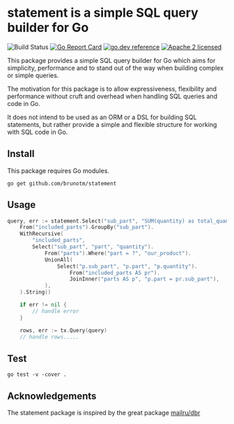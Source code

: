 # statement is a simple SQL query builder for Go

![Build Status](https://github.com/brunotm/statement/actions/workflows/test.yml/badge.svg)
[![Go Report Card](https://goreportcard.com/badge/brunotm/statement?cache=0)](https://goreportcard.com/report/brunotm/statement)
[![go.dev reference](https://img.shields.io/badge/go.dev-reference-007d9c?logo=go&logoColor=white&style=flat-square)](https://pkg.go.dev/github.com/brunotm/statement)
[![Apache 2 licensed](https://img.shields.io/badge/license-Apache2-blue.svg)](https://raw.githubusercontent.com/brunotm/statement/master/LICENSE)

This package provides a simple SQL query builder for Go which aims for simplicity, performance and to
stand out of the way when building complex or simple queries.

The motivation for this package is to allow expressiveness, flexibility and performance without cruft and overhead when handling SQL queries and code in Go.


It does not intend to be used as an ORM or a DSL for building SQL statements, but rather provide a simple and flexible structure for working with SQL code in Go.


## Install

This package requires Go modules.

```shell
go get github.com/brunotm/statement
```

## Usage

```go
query, err := statement.Select("sub_part", "SUM(quantity) as total_quantity").
	From("included_parts").GroupBy("sub_part").
	WithRecursive(
		"included_parts",
		Select("sub_part", "part", "quantity").
			From("parts").Where("part = ?", "our_product").
			UnionAll(
				Select("p.sub_part", "p.part", "p.quantity").
					From("included_parts AS pr").
					JoinInner("parts AS p", "p.part = pr.sub_part"),
			),
	).String()

	if err != nil {
		// handle error
	}

	rows, err := tx.Query(query)
	// handle rows.....
```

## Test

```shell
go test -v -cover .
```

## Acknowledgements
The statement package is inspired by the great package [mailru/dbr](https://github.com/mailru/dbr)
